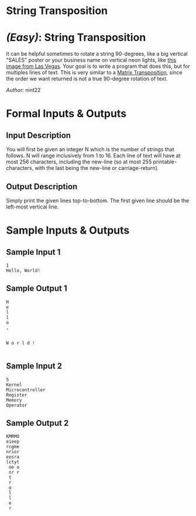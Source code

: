 # String Transposition
<div class="md"><h1><a href="#EasyIcon"></a> <em>(Easy)</em>: String Transposition</h1>
<p>It can be helpful sometimes to rotate a string 90-degrees, like a big vertical "SALES" poster or your business name on vertical neon lights, like <a href="http://imgur.com/766x8uM">this image from Las Vegas</a>. Your goal is to write a program that does this, but for multiples lines of text. This is very similar to a <a href="http://en.wikipedia.org/wiki/Transpose">Matrix Transposition</a>, since the order we want returned is not a true 90-degree rotation of text.</p>
<p><em>Author:</em> nint22</p>
<h1>Formal Inputs &amp; Outputs</h1>
<h2>Input Description</h2>
<p>You will first be given an integer N which is the number of strings that follows. N will range inclusively from 1 to 16. Each line of text will have at most 256 characters, including the new-line (so at most 255 printable-characters, with the last being the new-line or carriage-return).</p>
<h2>Output Description</h2>
<p>Simply print the given lines top-to-bottom. The first given line should be the left-most vertical line.</p>
<h1>Sample Inputs &amp; Outputs</h1>
<h2>Sample Input 1</h2>
<pre><code>1
Hello, World!
</code></pre>
<h2>Sample Output 1</h2>
<pre><code>H
e
l
l
o
,

W
o
r
l
d
!
</code></pre>
<h2>Sample Input 2</h2>
<pre><code>5
Kernel
Microcontroller
Register
Memory
Operator
</code></pre>
<h2>Sample Output 2</h2>
<pre><code>KMRMO
eieep
rcgme
nrior
eosra
lctyt
 oe o
 nr r
 t
 r
 o
 l
 l
 e
 r
</code></pre>
</div>
